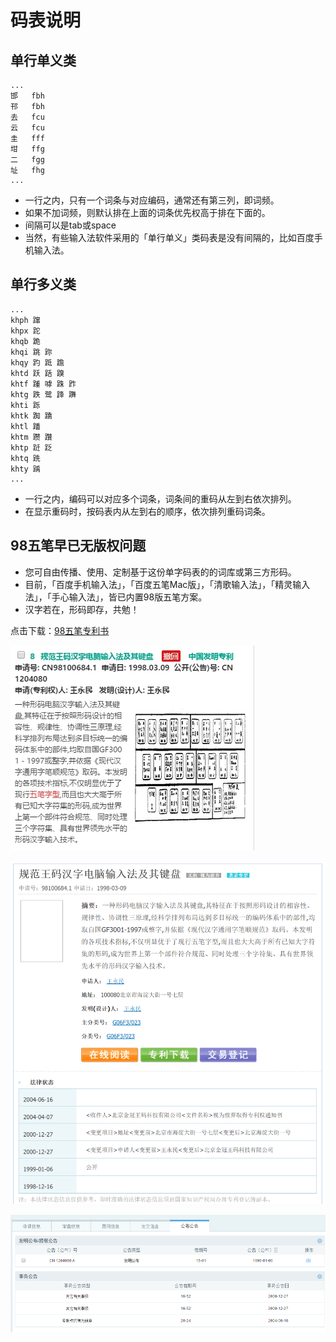 # 码表说明

## 单行单义类

```   
...
邯	fbh 
邗	fbh 
去	fcu 
云	fcu 
圭	fff 
坩	ffg 
二	fgg 
址	fhg 
...

```

* 一行之内，只有一个词条与对应编码，通常还有第三列，即词频。
* 如果不加词频，则默认排在上面的词条优先权高于排在下面的。
* 间隔可以是tab或space
* 当然，有些输入法软件采用的「单行单义」类码表是没有间隔的，比如百度手机输入法。

## 单行多义类

```
...
khph 蹿
khpx 跎
khqb 跪
khqi 跳 䟢
khqy 趵 䟡 䠨
khtd 跃 䟯 䠗
khtf 踵 嘑 跦 䟭
khtg 跌 鹭 跭 躌
khti 跞
khtk 踟 蹻
khtl 蹯
khtm 躜 躦
khtp 跹 䟪
khtq 跣
khty 踽
...

```

* 一行之内，编码可以对应多个词条，词条间的重码从左到右依次排列。
* 在显示重码时，按码表内从左到右的顺序，依次排列重码词条。

## 98五笔早已无版权问题

* 您可自由传播、使用、定制基于这份单字码表的的词库或第三方形码。
* 目前，「百度手机输入法」，「百度五笔Mac版」，「清歌输入法」，「精灵输入法」，「手心输入法」，皆已内置98版五笔方案。
* 汉字若在，形码即存，共勉！

点击下载：[98五笔专利书](https://drive.google.com/open?id=0BwqjucTD38qrSnZUclV2MFY4X2s)


![专利概览](./01.jpg)

![专利概览](./02.png)

![专利概览](./03.jpg)



